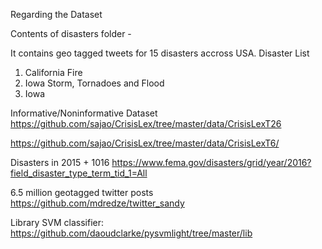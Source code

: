 Regarding the Dataset

Contents of disasters folder - 

It contains geo tagged tweets for 15 disasters accross USA.
Disaster List </n>
1. California Fire </n>
2. Iowa Storm, Tornadoes and Flood </n>
3. Iowa 


Informative/Noninformative Dataset
https://github.com/sajao/CrisisLex/tree/master/data/CrisisLexT26

https://github.com/sajao/CrisisLex/tree/master/data/CrisisLexT6/


Disasters in 2015 + 1016
https://www.fema.gov/disasters/grid/year/2016?field_disaster_type_term_tid_1=All


6.5 million geotagged twitter posts
https://github.com/mdredze/twitter_sandy

Library
SVM classifier: https://github.com/daoudclarke/pysvmlight/tree/master/lib
